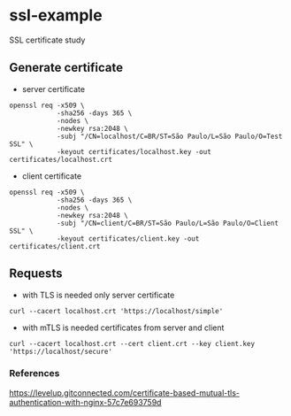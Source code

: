 # ssl-example
SSL certificate study

## Generate certificate

- server certificate
```shell
openssl req -x509 \
            -sha256 -days 365 \
            -nodes \
            -newkey rsa:2048 \
            -subj "/CN=localhost/C=BR/ST=São Paulo/L=São Paulo/O=Test SSL" \
            -keyout certificates/localhost.key -out certificates/localhost.crt
```

- client certificate
```shell
openssl req -x509 \
            -sha256 -days 365 \
            -nodes \
            -newkey rsa:2048 \
            -subj "/CN=client/C=BR/ST=São Paulo/L=São Paulo/O=Client SSL" \
            -keyout certificates/client.key -out certificates/client.crt
```

## Requests

- with TLS is needed only server certificate
```shell
curl --cacert localhost.crt 'https://localhost/simple'
```

- with mTLS is needed certificates from server and client
```shell
curl --cacert localhost.crt --cert client.crt --key client.key 'https://localhost/secure'
```

### References

https://levelup.gitconnected.com/certificate-based-mutual-tls-authentication-with-nginx-57c7e693759d

